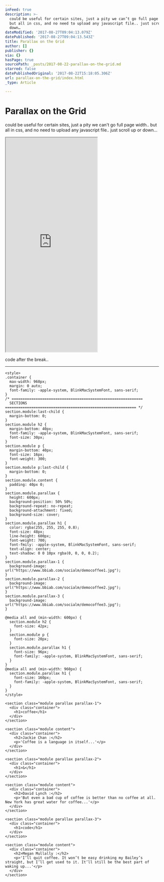 ```yaml
---
inFeed: true
description: >-
  could be useful for certain sites, just a pity we can’t go full page width..
  but all in css, and no need to upload any javascript file.. just scroll up or
  down…
dateModified: '2017-08-27T09:04:13.079Z'
datePublished: '2017-08-27T09:04:13.543Z'
title: Parallax on the Grid
author: []
publisher: {}
via: {}
hasPage: true
sourcePath: _posts/2017-08-22-parallax-on-the-grid.md
starred: false
datePublishedOriginal: '2017-08-22T15:18:05.306Z'
url: parallax-on-the-grid/index.html
_type: Article

---
```

# Parallax on the Grid

could be useful for certain sites, just a pity we can't go full page width.. but all in css, and no need to upload any javascript file.. just scroll up or down...

<iframe src="https://the-grid.github.io/ed-userhtml/?g=eJy1Vd1u0zAUvu9THE0CtmlJ2uwHFkqFNkAaYuNi3HB5EjuJmWOH2Fla0CReg9fjSThOUsbaUgbbqjZtfX6_73y2x8bOJJ8M_EQri0LxCr4OAAqceo1gNo_g8GBYTp-3a1UmVARDwNpqt5JSjJdiIeQsAg_LUnLPzIzlxQ4cSaEuTjE5b_-_Ic8dMKiMZ3gl0ueDq0GwDS_u8KL656-PP5y8Pzsf3CUPbAcDwxMrtPILzWrJI4nGekkuJOvJcMC9WFurC8Lvmr8ZAXm4ynOvZ-4uPPXRRnzhEey2CZeql38t3oWPDn5barjIcutyrgJU_jsJrYS4sq17iYwJlXVtrPQusUIpcdq6530zB8O-6xiTi6zStWJeqY1wgRHsDx-5z4K94iVHilW6_7lgR2sxyQvqLIJUTDlbsHfcJPqSV-vazEdtp4mWuoqgymLcDPf3d-D6MfSfbS0wvvesg0ND5t4SyBtzeOrmMNfKf0rF8qn1UIqMyEoIsEPUr5ocmW7c7h3CyM2kRTCkrru3H26tQe914H9jTRSYEcC6kpsbubWliYKgaRo_jgXGJIUiMDoRKIuA8UInOk05H_mfymxjbZ3wPuqEf6-zex91dq_rDF4WnAkEyg6oGGwWtFn6E7Sd91ZbcPWxcVMyYSeOq2X3ctk7HP7Je0m5N-IO-6PgrofTFWFfA729PFZBX9_daH7n3Ed746C_4wbjvgdI6HAzLzbmtM5buVb7xoSCx0xczl1_XY-thWz5aNKJYBzQT-cdkPvEVeuK_Llef07eokY4eUsKFRyOc1QQUamwN5WTJ8dteRAGECSqrCYBg1AgrOEy9X3_yTgo_62zZSbCWzHx-GFJeIWXgsG7mUryRRKOagv8kiviIEYGSV2CTiH5RU3MLZ2CYB1_Ss8NaJ1afTjjDXzU1QXkaCCr6O6ABp1_qqve95543L2lotgD6-mUZ8TEaU1NSTlbZPPkx7fvtIs_18LO4cMJcaIVGSyRCRzNDFhF-45udyhmcIRC8hmZDRhbobvLdiCmqfS5Mm6hNpyB1aRMl65bN1bQkzLanNOXsY4r64bXYJu7LtdR_xNDWHeJ" height="700" style=""></iframe>

code after the break..

---

    <style>
    .container {
      max-width: 960px;
      margin: 0 auto;
      font-family: -apple-system, BlinkMacSystemFont, sans-serif;
    }
    /* ============================================================
      SECTIONS
    ============================================================ */
    section.module:last-child {
      margin-bottom: 0;
    }
    section.module h2 {
      margin-bottom: 40px;
      font-family: -apple-system, BlinkMacSystemFont, sans-serif;
      font-size: 30px;
    }
    section.module p {
      margin-bottom: 40px;
      font-size: 16px;
      font-weight: 300;
    }
    section.module p:last-child {
      margin-bottom: 0;
    }
    section.module.content {
      padding: 40px 0;
    }
    section.module.parallax {
      height: 600px;
      background-position: 50% 50%;
      background-repeat: no-repeat;
      background-attachment: fixed;
      background-size: cover;
    }
    section.module.parallax h1 {
      color: rgba(255, 255, 255, 0.8);
      font-size: 48px;
      line-height: 600px;
      font-weight: 700;
      font-fmily: -apple-system, BlinkMacSystemFont, sans-serif;
      text-align: center;
      text-shadow: 0 0 10px rgba(0, 0, 0, 0.2);
    }
    section.module.parallax-1 {
      background-image: url("https://www.bbiab.com/socialm/democoffee1.jpg");
    }
    section.module.parallax-2 {
      background-image: url("https://www.bbiab.com/socialm/democoffee2.jpg");
    }
    section.module.parallax-3 {
      background-image: url("https://www.bbiab.com/socialm/democoffee3.jpg");
    }
    
    @media all and (min-width: 600px) {
      section.module h2 {
        font-size: 42px;
      }
      section.module p {
        font-size: 20px;
      }
      section.module.parallax h1 {
        font-size: 96px;
        font-family: -apple-system, BlinkMacSystemFont, sans-serif;
      }
    }
    @media all and (min-width: 960px) {
      section.module.parallax h1 {
        font-size: 160px;
        font-family: -apple-system, BlinkMacSystemFont, sans-serif;
      }
    }
    </style>
    
    <section class="module parallax parallax-1">
      <div class="container">
        <h1>coffee</h1>
      </div>
    </section>
    
    <section class="module content">
      <div class="container">
        <h2>Jackie Chan :</h2>
        <p>'Coffee is a language in itself...'</p>
      </div>
    </section>
    
    <section class="module parallax parallax-2">
      <div class="container">
        <h1>&</h1>
      </div>
    </section>
    
    <section class="module content">
      <div class="container">
        <h2>David Lynch :</h2>
        <p>'But even a bad cup of coffee is better than no coffee at all. New York has great water for coffee...'</p>
      </div>
    </section>
    
    <section class="module parallax parallax-3">
      <div class="container">
        <h1>code</h1>
      </div>
    </section>
    
    <section class="module content">
      <div class="container">
        <h2>Megan Mullally :</h2>
        <p>'I’ll quit coffee. It won’t be easy drinking my Bailey’s straight, but I’ll get used to it. It’ll still be the best part of waking up...'</p>
      </div>
    </section>